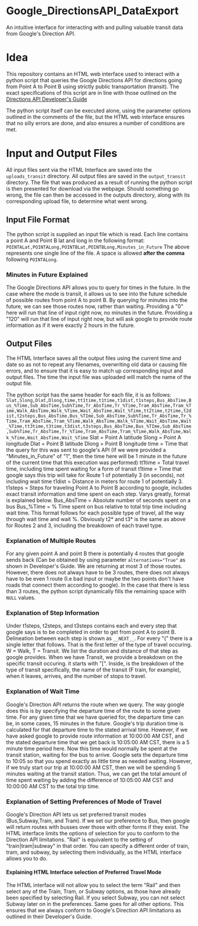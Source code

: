 # Google_DirectionsAPI_DataExport
An intuitive interface for interacting with and pulling valuable transit data from Google's Direction API.
# Idea
This repository contains an HTML web interface used to interact with a python script that queries the Google Directions API for directions going from Point A to Point B using strictly public transportation (transit). The exact specifications of this script are in line with those outlined on the [Directions API Developer's Guide](https://developers.google.com/maps/documentation/directions/intro "Directions API Developer's Guide")

The python script itself can be executed alone, using the parameter options outlined in the comments of the file, but the HTML web interface ensures that no silly errors are done, and also ensures a number of conditions are met. 

# Input and Output Files
All input files sent via the HTML Interface are saved into the `uploads_transit` directory. All output files are saved in the `output_transit` directory. The file that was produced as a result of running the python script is then presented for download via the webpage. Should something go wrong, the file can then be accessed in the outputs directory, along with its corresponding upload file, to determine what went wrong. 

## Input File Format
The python script is supplied an input file which is read. Each line contains a point A and Point B lat and long in the following format:
`POINTALat,POINTALong,POINTBLat,POINTBLong,Minutes_in_Future`
The above represents one single line of the file. A space is allowed **after the comma** following `POINTALong`.
### Minutes in Future Explained
The Google Directions API allows you to query for times in the future. In the case where the mode is transit, it allows us to see into the future schedule of possible routes from point A to point B. By querying for minutes into the future, we can see those routes now, rather than waiting. Providing a "0" here will run that line of input right now, no minutes in the future. Providing a "120" will run that line of input right now, but will ask google to provide route information as if it were exactly 2 hours in the future.

## Output Files
The HTML Interface saves all the output files using the current time and date so as not to repeat any filenames, overwriting old data or causing file errors, and to ensure that it is easy to match up corresponding input and output files. The time the input file was uploaded will match the name of the output file. 

The python script has the same header for each file, it is as follows: 
```Slat,Slong,Dlat,Dlong,time,tt1time,t1time,t1dist,t1steps,Bus_AbsTime,Bus_%Time,Sub_AbsTime,Sub%Time,Tr_AbsTime,Tr_%Time,Tram_AbsTime,Tram_%Time,Walk_AbsTime,Walk_%Time,Wait_AbsTime,Wait_%Time,tt2time,t2time,t2dist,t2steps,Bus_AbsTime,Bus_%TIme,Sub_AbsTime,Sub%Time,Tr_AbsTime,Tr_%Time,Tram_AbsTime,Tram_%Time,Walk_AbsTime,Walk_%Time,Wait_AbsTime,Wait_%Time,tt3time,t3time,t3dist,t3steps,Bus_AbsTime,Bus_%TIme,Sub_AbsTime,Sub%Time,Tr_AbsTime,Tr_%Time,Tram_AbsTime,Tram_%Time,Walk_AbsTime,Walk_%Time,Wait_AbsTime,Wait_%Time```
Slat = Point A latitude
Slong = Point A longitude
Dlat = Point B latitude
Dlong = Point B longitude
time = Time that the query for this was sent to google's API (If we were provided a "Minutes_in_Future" of "1", then the time here will be 1 minute in the future of the current time that this execution was performed)
tt1time = Total travel time, including time spent waiting for a form of transit
t1time = Time that google says this trip will take for Route 1 of potentially 3 (in seconds), not including wait time
t1dist = Distance in meters for route 1 of potentially 3.
t1steps = Steps for traveling Point A to Point B according to google, includes exact transit information and time spent on each step. Varys greatly, format is explained below.
Bus_AbsTime = Absolute number of seconds spent on a bus
Bus_%Time = % Time spent on bus relative to total trip time including wait time. 
This format follows for each possible type of travel, all the way through wait time and wait %.
Obviously t2* and t3* is the same as above for Routes 2 and 3, including the breakdown of each travel type.

### Explanation of Multiple Routes
For any given point A and point B there is potentially 4 routes that google sends back (Can be obtained by using parameter `alternatives="True"` as shown in Developer's Guide. We are returning at most 3 of those routes. However, there does not always have to be 3 routes, there does not always have to be even 1 route (I.e bad input or maybe the two points don't have roads that connect them according to google). In the case that there is less than 3 routes, the python script dynamically fills the remaining space with `NULL` values. 
### Explanation of Step Information
Under t1steps, t2steps, and t3steps contains each and every step that google says is to be completed in order to get from point A to point B. Delineation between each step is shown as `__NEXT__`. For every "(" there is a single letter that follows. That is the first letter of the type of travel occuring. W = Walk, T = Transit. We list the duration and distance of that step as google provides. When we have Transit, we provide a breakdown on the specific transit occuring. it starts with "\[". Inside, is the breakdown of the type of transit specifically, the name of the transit (F train, for example), when it leaves, arrives, and the number of stops to travel. 
### Explanation of Wait Time
Google's Direction API returns the route when we query. The way google does this is by specifying the departure time of the route to some given time. For any given time that we have queried for, the departure time can be, in some cases, 15 minutes in the future. Google's trip duration time is calculated for that departure time to the stated arrival time. However, if we have asked google to provide route information at 10:00:00 AM CST, and the stated departure time that we get back is 10:05:00 AM CST, there is a 5 minute time period here. Now this time would normally be spent at the transit station, waiting for the bus to arrive. Google sets the departure time to 10:05 so that you spend exactly as little time as needed waiting. However, if we truly start our trip at 10:00:00 AM CST, then we will be spending 5 minutes waiting at the transit station. Thus, we can get the total amount of time spent waiting by adding the difference of 10:05:00 AM CST and 10:00:00 AM CST to the total trip time. 
### Explanation of Setting Preferences of Mode of Travel
Google's Direction API lets us set preferred transit modes (Bus,Subway,Train, and Tram). If we set our preference to Bus, then google will return routes with busses over those with other forms if they exist. The HTML interface limits the options of selection for you to conform to the Direction API limitations. "Rail" is equivalent to the setting of "train|tram|subway" in that order. You can specify a different order of train, tram, and subway, by selecting them individually, as the HTML interface allows you to do. 
#### Explaining HTML Interface selection of Preferred Travel Mode
The HTML interface will not allow you to select the term "Rail" and then select any of the Train, Tram, or Subway options, as those have already been specified by selecting Rail. If you select Subway, you can not select Subway later on in the preferences. Same goes for all other options. This ensures that we always conform to Google's Direction API limitations as outlined in their Developer's Guide.


